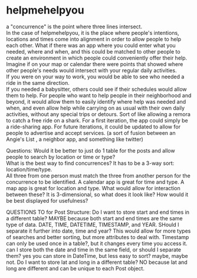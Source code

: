 # helpmehelpyou
a "concurrence" is the point where three lines intersect.  
In the case of helpmehelpyou, it is the place where people's intentions, locations and times come into
alignment in order to allow people to help each other.
What if there was an app where you could enter what you needed, where and when, 
and this could be matched to other people to create an environment in which people could 
conveniently offer their help.
Imagine if on your map or calendar there were points that showed where other people's needs would 
intersect with your regular daily activities.  
If you were on your way to work, you would be able to see who needed a ride in the same direction.  
If you needed a babysitter, others could see if their schedules would allow them to help.
For people who want to help people in their neighborhood and beyond, it would allow them to easily
identify where help was needed and when, and even allow help while carrying on as usual with their 
own daily activities, without any special trips or detours. Sort of like allowing a remora to catch
a free ride on a shark.
For a first iteration, the app could simply be a ride-sharing app.  For future iterations, it could be 
updated to allow for people to advertise and accept services. (a sort of fusion between an Angie's List
, a neighbor app, and something like twitter)

Questions:
Would it be better to just do 1 table for the posts and allow people to search by location or time or type?  
What is the best way to find concurrences? It has to be a 3-way sort: location/time/type.  
All three from one person
must match the three from another person for the concurrence to be identified.
A calendar app is great for time and type.
A map app is great for location and type.
What would allow for interaction between these? 
It is 3-dimensional, so what does it look like? How would it be best displayed for usefulness?

QUESTIONS TO for Post Structure:
Do I want to store start and end times in a different table? 
	MAYBE because both start and end times are the same type of data. 
		DATE, TIME, DATETIME, TIMESTAMP, and YEAR. SHould I separate it further into date, time and year? 
		This would allow for more types of searches and better sorting, but more attributes to deal with.
		Timestamp can only be used once in a table?, but it changes every time you access it. 
		can I store both the date and time in the same field, or should I separate them? yes you can store in DateTime, but less easy to sort? maybe, maybe not.
Do I want to store lat and long in a different table? 
	NO because lat and long are different and can be unique to each Post object.
